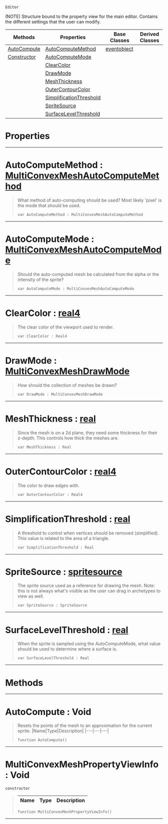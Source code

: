  `Editor`

(NOTE) Structure bound to the property view for the main editor. Contains the different settings that the user can modify.

|Methods|Properties|Base Classes|Derived Classes|
|---|---|---|---|
|[ AutoCompute](https://github.com/zeroengineteam/ZeroDocs/code_reference/class_reference/multiconvexmeshpropertyviewinfo.markdown#autocompute-void)|[ AutoComputeMethod](https://github.com/zeroengineteam/ZeroDocs/code_reference/class_reference/multiconvexmeshpropertyviewinfo.markdown#autocomputemethod-zero-e)|[eventobject](https://github.com/zeroengineteam/ZeroDocs/code_reference/class_reference/eventobject.markdown)| |
|[ Constructor](https://github.com/zeroengineteam/ZeroDocs/code_reference/class_reference/multiconvexmeshpropertyviewinfo.markdown#multiconvexmeshpropertyv)|[ AutoComputeMode](https://github.com/zeroengineteam/ZeroDocs/code_reference/class_reference/multiconvexmeshpropertyviewinfo.markdown#autocomputemode-zero-eng)| | |
| |[ ClearColor](https://github.com/zeroengineteam/ZeroDocs/code_reference/class_reference/multiconvexmeshpropertyviewinfo.markdown#clearcolor-zero-engine-d)| | |
| |[ DrawMode](https://github.com/zeroengineteam/ZeroDocs/code_reference/class_reference/multiconvexmeshpropertyviewinfo.markdown#drawmode-zero-engine-doc)| | |
| |[ MeshThickness](https://github.com/zeroengineteam/ZeroDocs/code_reference/class_reference/multiconvexmeshpropertyviewinfo.markdown#meshthickness-zero-engin)| | |
| |[ OuterContourColor](https://github.com/zeroengineteam/ZeroDocs/code_reference/class_reference/multiconvexmeshpropertyviewinfo.markdown#outercontourcolor-zero-e)| | |
| |[ SimplificationThreshold](https://github.com/zeroengineteam/ZeroDocs/code_reference/class_reference/multiconvexmeshpropertyviewinfo.markdown#simplificationthreshold)| | |
| |[ SpriteSource](https://github.com/zeroengineteam/ZeroDocs/code_reference/class_reference/multiconvexmeshpropertyviewinfo.markdown#spritesource-zero-engine)| | |
| |[ SurfaceLevelThreshold](https://github.com/zeroengineteam/ZeroDocs/code_reference/class_reference/multiconvexmeshpropertyviewinfo.markdown#surfacelevelthreshold-ze)| | |


 #  Properties


---  
 #  AutoComputeMethod : [MultiConvexMeshAutoComputeMethod](https://github.com/zeroengineteam/ZeroDocs/code_reference/enum_reference.markdown#multiconvexmeshautocomputemethod)

> What method of auto-computing should be used? Most likely 'pixel' is the mode that should be used.
> ``` lang=cpp, name=Zilch
> var AutoComputeMethod : MultiConvexMeshAutoComputeMethod


---  
 #  AutoComputeMode : [MultiConvexMeshAutoComputeMode](https://github.com/zeroengineteam/ZeroDocs/code_reference/enum_reference.markdown#multiconvexmeshautocomputemode)

> Should the auto-computed mesh be calculated from the alpha or the intensity of the sprite?
> ``` lang=cpp, name=Zilch
> var AutoComputeMode : MultiConvexMeshAutoComputeMode


---  
 #  ClearColor : [real4](https://github.com/zeroengineteam/ZeroDocs/code_reference/zilch_base_types/real4.markdown)

> The clear color of the viewport used to render.
> ``` lang=cpp, name=Zilch
> var ClearColor : Real4


---  
 #  DrawMode : [MultiConvexMeshDrawMode](https://github.com/zeroengineteam/ZeroDocs/code_reference/enum_reference.markdown#multiconvexmeshdrawmode)

> How should the collection of meshes be drawn?
> ``` lang=cpp, name=Zilch
> var DrawMode : MultiConvexMeshDrawMode


---  
 #  MeshThickness : [real](https://github.com/zeroengineteam/ZeroDocs/code_reference/zilch_base_types/real.markdown)

> Since the mesh is on a 2d plane, they need some thickness for their z-depth. This controls how thick the meshes are.
> ``` lang=cpp, name=Zilch
> var MeshThickness : Real


---  
 #  OuterContourColor : [real4](https://github.com/zeroengineteam/ZeroDocs/code_reference/zilch_base_types/real4.markdown)

> The color to draw edges with.
> ``` lang=cpp, name=Zilch
> var OuterContourColor : Real4


---  
 #  SimplificationThreshold : [real](https://github.com/zeroengineteam/ZeroDocs/code_reference/zilch_base_types/real.markdown)

> A threshold to control when vertices should be removed (simplified). This value is related to the area of a triangle.
> ``` lang=cpp, name=Zilch
> var SimplificationThreshold : Real


---  
 #  SpriteSource : [spritesource](https://github.com/zeroengineteam/ZeroDocs/code_reference/class_reference/spritesource.markdown)

> The sprite source used as a reference for drawing the mesh. Note: this is not always what's visible as the user can drag in archetypes to view as well.
> ``` lang=cpp, name=Zilch
> var SpriteSource : SpriteSource


---  
 #  SurfaceLevelThreshold : [real](https://github.com/zeroengineteam/ZeroDocs/code_reference/zilch_base_types/real.markdown)

> When the sprite is sampled using the AutoComputeMode, what value should be used to determine where a surface is.
> ``` lang=cpp, name=Zilch
> var SurfaceLevelThreshold : Real


---  
 #  Methods


---  
 #  AutoCompute : Void

> Resets the points of the mesh to an approximation for the current sprite.
> |Name|Type|Description|
> |---|---|---|
> ``` lang=cpp, name=Zilch
> function AutoCompute()
> ``` 


---  
 #  MultiConvexMeshPropertyViewInfo : Void

 `constructor`

> 
> |Name|Type|Description|
> |---|---|---|
> ``` lang=cpp, name=Zilch
> function MultiConvexMeshPropertyViewInfo()
> ``` 


---  
 

 
